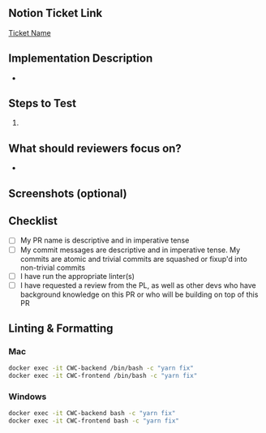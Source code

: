 ## Notion Ticket Link
<!-- Please replace with your ticket's URL -->
[Ticket Name](https://www.notion.so/uwblueprintexecs/Task-Board-db95cd7b93f245f78ee85e3a8a6a316d)


<!-- Give a quick summary of the implementation details, provide design justifications if necessary -->
## Implementation Description
* 


<!-- What should the reviewer do to verify your changes? Describe expected results and include screenshots when appropriate -->
## Steps to Test
1.


<!-- Draw attention to the substantial parts of your PR or anything you'd like a second opinion on -->
## What should reviewers focus on?
* 

<!-- What does the UI look like? (Frontend tickets only) -->
## Screenshots (optional)


## Checklist
- [ ] My PR name is descriptive and in imperative tense
- [ ] My commit messages are descriptive and in imperative tense. My commits are atomic and trivial commits are squashed or fixup'd into non-trivial commits
- [ ] I have run the appropriate linter(s)
- [ ] I have requested a review from the PL, as well as other devs who have background knowledge on this PR or who will be building on top of this PR

## Linting & Formatting
### Mac
```bash
docker exec -it CWC-backend /bin/bash -c "yarn fix"
docker exec -it CWC-frontend /bin/bash -c "yarn fix"
```

### Windows
```bash
docker exec -it CWC-backend bash -c "yarn fix"
docker exec -it CWC-frontend bash -c "yarn fix"
```
